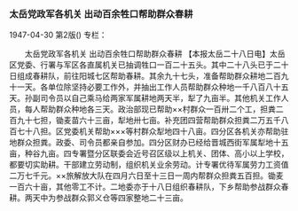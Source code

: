### 太岳党政军各机关  出动百余牲口帮助群众春耕

1947-04-30
第2版()
专栏：

　　太岳党政军各机关
    出动百余牲口帮助群众春耕
    【本报太岳二十八日电】太岳区党委、行署与军区各直属机关已抽调牲口一百二十五头。其中二十八头已于二十日组成春耕队，前往阳城七区帮助春耕。其余九十七头，准备帮助群众耕地二百九十一天。各单位除坚持必要工作外，并抽出工作人员帮助群众种地一千八百八十五天。孙副司令员以自己乘马给两家军属耕地两天半，犁了九亩半。其他机关工作人员，每人帮助群众种地各三天。政治部现已帮助××村群众一百卅二个工，担粪二百九十七担，锄麦苗六十三亩，犁地卅七亩。补充团四营帮助群众担粪二万五千八百七十八担。区党委机关帮助×××等村群众犁地四十八亩。四分区各机关亦帮助驻地群众担粪。政委、司令员都亲自参加。四分区财办已经给晋城西街军属犁地十五亩，种谷九亩。四专署暨分区联委会近号召区级以上机关、团体、高小以上学校，都要切实助耕。干部建立劳动制，组织机关业余劳动。计专署优待军属劳力工资值二万七千元。××旅解放大队在四月六日至十三日一周内帮群众担粪五百担。锄麦一百六十亩，其他零工不计。二地委亦于十八日组织春耕队，下乡帮助参战群众春耕。两天中为参战群众郭义仓等四家整地二十三亩。
